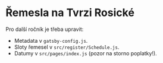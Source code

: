 Řemesla na Tvrzi Rosické
========================
Pro další ročník je třeba upravit:

* Metadata v `gatsby-config.js`.
* Sloty řemesel v `src/register/Schedule.js`.
* Datumy v `src/pages/index.js` (pozor na storno poplatky!).
